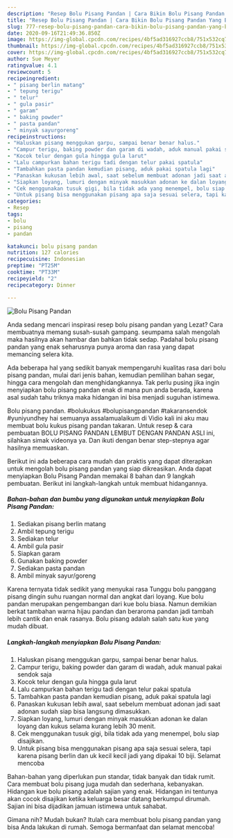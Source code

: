 ```yaml
---
description: "Resep Bolu Pisang Pandan | Cara Bikin Bolu Pisang Pandan Yang Bikin Ngiler"
title: "Resep Bolu Pisang Pandan | Cara Bikin Bolu Pisang Pandan Yang Bikin Ngiler"
slug: 777-resep-bolu-pisang-pandan-cara-bikin-bolu-pisang-pandan-yang-bikin-ngiler
date: 2020-09-16T21:49:36.850Z
image: https://img-global.cpcdn.com/recipes/4bf5ad316927ccb8/751x532cq70/bolu-pisang-pandan-foto-resep-utama.jpg
thumbnail: https://img-global.cpcdn.com/recipes/4bf5ad316927ccb8/751x532cq70/bolu-pisang-pandan-foto-resep-utama.jpg
cover: https://img-global.cpcdn.com/recipes/4bf5ad316927ccb8/751x532cq70/bolu-pisang-pandan-foto-resep-utama.jpg
author: Sue Meyer
ratingvalue: 4.1
reviewcount: 5
recipeingredient:
- " pisang berlin matang"
- " tepung terigu"
- " telur"
- " gula pasir"
- " garam"
- " baking powder"
- " pasta pandan"
- " minyak sayurgoreng"
recipeinstructions:
- "Haluskan pisang menggukan garpu, sampai benar benar halus."
- "Campur terigu, baking powder dan garam di wadah, aduk manual pakai sendok saja"
- "Kocok telur dengan gula hingga gula larut"
- "Lalu campurkan bahan terigu tadi dengan telur pakai spatula"
- "Tambahkan pasta pandan kemudian pisang, aduk pakai spatula lagi"
- "Panaskan kukusan lebih awal, saat sebelum membuat adonan jadi saat adonan sudah siap bisa langsung dimasukkan."
- "Siapkan loyang, lumuri dengan minyak masukkan adonan ke dalan loyang dan kukus selama kurang lebih 30 menit."
- "Cek menggunakan tusuk gigi, bila tidak ada yang menempel, bolu siap disajikan."
- "Untuk pisang bisa menggunakan pisang apa saja sesuai selera, tapi karena pisang berlin dan uk kecil kecil jadi yang dipakai 10 biji. Selamat mencoba"
categories:
- Resep
tags:
- bolu
- pisang
- pandan

katakunci: bolu pisang pandan 
nutrition: 127 calories
recipecuisine: Indonesian
preptime: "PT25M"
cooktime: "PT33M"
recipeyield: "2"
recipecategory: Dinner

---
```



![Bolu Pisang Pandan](https://img-global.cpcdn.com/recipes/4bf5ad316927ccb8/751x532cq70/bolu-pisang-pandan-foto-resep-utama.jpg)

Anda sedang mencari inspirasi resep bolu pisang pandan yang Lezat? Cara membuatnya memang susah-susah gampang. seumpama salah mengolah maka hasilnya akan hambar dan bahkan tidak sedap. Padahal bolu pisang pandan yang enak seharusnya punya aroma dan rasa yang dapat memancing selera kita.

Ada beberapa hal yang sedikit banyak mempengaruhi kualitas rasa dari bolu pisang pandan, mulai dari jenis bahan, kemudian pemilihan bahan segar, hingga cara mengolah dan menghidangkannya. Tak perlu pusing jika ingin menyiapkan bolu pisang pandan enak di mana pun anda berada, karena asal sudah tahu triknya maka hidangan ini bisa menjadi suguhan istimewa.

Bolu pisang pandan. #bolukukus #bolupisangpandan #takaransendok #yuniyundhey hai semuanya assalamualaikum di Vidio kali ini aku mau membuat bolu kukus pisang pandan takaran. Untuk resep &amp; cara pembuatan BOLU PISANG PANDAN LEMBUT DENGAN PANDAN ASLI ini, silahkan simak videonya ya. Dan ikuti dengan benar step-stepnya agar hasilnya memuaskan.


Berikut ini ada beberapa cara mudah dan praktis yang dapat diterapkan untuk mengolah bolu pisang pandan yang siap dikreasikan. Anda dapat menyiapkan Bolu Pisang Pandan memakai 8 bahan dan 9 langkah pembuatan. Berikut ini langkah-langkah untuk membuat hidangannya.

<!--inarticleads1-->

##### Bahan-bahan dan bumbu yang digunakan untuk menyiapkan Bolu Pisang Pandan:

1. Sediakan  pisang berlin matang
1. Ambil  tepung terigu
1. Sediakan  telur
1. Ambil  gula pasir
1. Siapkan  garam
1. Gunakan  baking powder
1. Sediakan  pasta pandan
1. Ambil  minyak sayur/goreng


Karena ternyata tidak sedikit yang menyukai rasa Tunggu bolu panggang pisang dingin suhu ruangan normal dan angkat dari loyang. Kue bolu pandan merupakan pengembangan dari kue bolu biasa. Namun demikian berkat tambahan warna hijau pandan dan beraroma pandan jadi tambah lebih cantik dan enak rasanya. Bolu pisang adalah salah satu kue yang mudah dibuat. 

<!--inarticleads2-->

##### Langkah-langkah menyiapkan Bolu Pisang Pandan:

1. Haluskan pisang menggukan garpu, sampai benar benar halus.
1. Campur terigu, baking powder dan garam di wadah, aduk manual pakai sendok saja
1. Kocok telur dengan gula hingga gula larut
1. Lalu campurkan bahan terigu tadi dengan telur pakai spatula
1. Tambahkan pasta pandan kemudian pisang, aduk pakai spatula lagi
1. Panaskan kukusan lebih awal, saat sebelum membuat adonan jadi saat adonan sudah siap bisa langsung dimasukkan.
1. Siapkan loyang, lumuri dengan minyak masukkan adonan ke dalan loyang dan kukus selama kurang lebih 30 menit.
1. Cek menggunakan tusuk gigi, bila tidak ada yang menempel, bolu siap disajikan.
1. Untuk pisang bisa menggunakan pisang apa saja sesuai selera, tapi karena pisang berlin dan uk kecil kecil jadi yang dipakai 10 biji. Selamat mencoba


Bahan-bahan yang diperlukan pun standar, tidak banyak dan tidak rumit. Cara membuat bolu pisang juga mudah dan sederhana, kebanyakan. Hidangan kue bolu pisang adalah sajian yang enak. Hidangan ini tentunya akan cocok disajikan ketika keluarga besar datang berkumpul dirumah. Sajian ini bisa dijadikan jamuan istimewa untuk sahabat. 

Gimana nih? Mudah bukan? Itulah cara membuat bolu pisang pandan yang bisa Anda lakukan di rumah. Semoga bermanfaat dan selamat mencoba!
